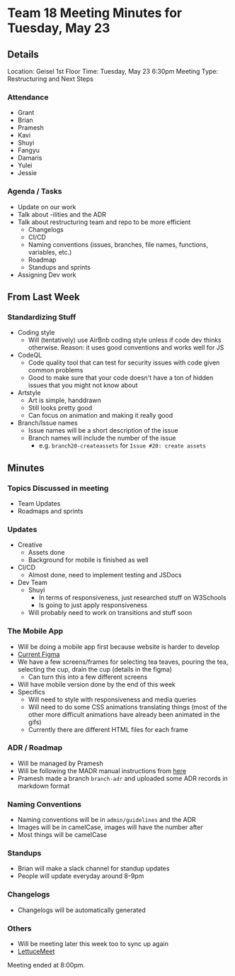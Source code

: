 # Team 18 Meeting Minutes for Tuesday, May 23

## Details

Location: Geisel 1st Floor
Time: Tuesday, May 23 6:30pm
Meeting Type: Restructuring and Next Steps

### Attendance

-   Grant
-   Brian
-   Pramesh
-   Kavi
-   Shuyi
-   Fangyu
-   Damaris
-   Yulei
-   Jessie

### Agenda / Tasks

-   Update on our work
-   Talk about -ilities and the ADR
-   Talk about restructuring team and repo to be more efficient
    -   Changelogs
    -   CI/CD
    -   Naming conventions (issues, branches, file names, functions, variables, etc.)
    -   Roadmap
    -   Standups and sprints
-   Assigning Dev work

## From Last Week

### Standardizing Stuff

-   Coding style
    -   Will (tentatively) use AirBnb coding style unless if code dev thinks otherwise. Reason: it uses good conventions and works well for JS
-   CodeQL
    -   Code quality tool that can test for security issues with code given common problems
    -   Good to make sure that your code doesn't have a ton of hidden issues that you might not know about
-   Artstyle
    -   Art is simple, handdrawn
    -   Still looks pretty good
    -   Can focus on animation and making it really good
-   Branch/Issue names
    -   Issue names will be a short description of the issue
    -   Branch names will include the number of the issue
        -   e.g. `branch20-createassets` for `Issue #20: create assets`

## Minutes

### Topics Discussed in meeting

-   Team Updates
-   Roadmaps and sprints

### Updates

-   Creative
    -   Assets done
    -   Background for mobile is finished as well
-   CI/CD
    -   Almost done, need to implement testing and JSDocs
-   Dev Team
    -   Shuyi
        -   In terms of responsiveness, just researched stuff on W3Schools
        -   Is going to just apply responsiveness
    -   Will probably need to work on transitions and stuff soon

### The Mobile App

-   Will be doing a mobile app first because website is harder to develop
-   [Current Figma](https://www.figma.com/file/zHWvnly3rRonLV9HlnL8F0/Tea-Mockup?type=design&node-id=0%3A1&t=nerHfrHx7dIZQIM4-1)
-   We have a few screens/frames for selecting tea teaves, pouring the tea, selecting the cup, drain the cup (details in the figma)
    -   Can turn this into a few different screens
-   Will have mobile version done by the end of this week
-   Specifics
    -   Will need to style with responsiveness and media queries
    -   Will need to do some CSS animations translating things (most of the other more difficult animations have already been animated in the gifs)
    -   Currently there are different HTML files for each frame

### ADR / Roadmap

-   Will be managed by Pramesh
-   Will be following the MADR manual instructions from [here](https://adr.github.io/madr/)
-   Pramesh made a branch `branch-adr` and uploaded some ADR records in markdown format

### Naming Conventions

-   Naming conventions will be in `admin/guidelines` and the ADR
-   Images will be in camelCase, images will have the number after
-   Most things will be camelCase

### Standups

-   Brian will make a slack channel for standup updates
-   People will update everyday around 8-9pm

### Changelogs

-   Changelogs will be automatically generated

### Others

-   Will be meeting later this week too to sync up again
-   [LettuceMeet](https://lettucemeet.com/l/wReLL)

Meeting ended at 8:00pm.
